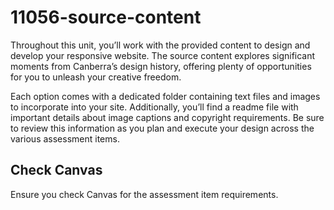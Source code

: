 # 11056-source-content
 
Throughout this unit, you’ll work with the provided content to design and develop your responsive website. The source content explores significant moments from Canberra’s design history, offering plenty of opportunities for you to unleash your creative freedom.

Each option comes with a dedicated folder containing text files and images to incorporate into your site. Additionally, you’ll find a readme file with important details about image captions and copyright requirements. Be sure to review this information as you plan and execute your design across the various assessment items.

## Check Canvas

Ensure you check Canvas for the assessment item requirements. 